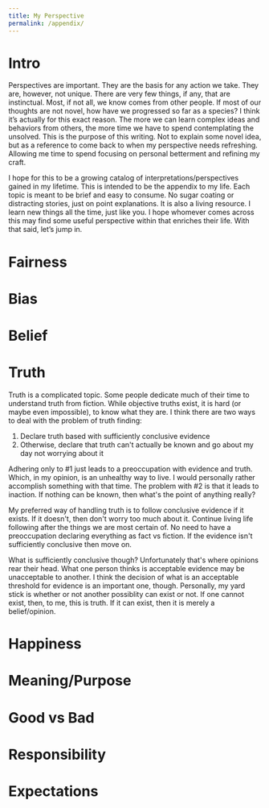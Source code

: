 ```yaml
---
title: My Perspective
permalink: /appendix/
---
```


# Intro
Perspectives are important. They are the basis for any action we take. They are, however, not unique. There are very few things, if any, that are instinctual. Most, if not all, we know comes from other people. If most of our thoughts are not novel, how have we progressed so far as a species? I think it’s actually for this exact reason. The more we can learn complex ideas and behaviors from others, the more time we have to spend contemplating the unsolved. This is the purpose of this writing. Not to explain some novel idea, but as a reference to come back to when my perspective needs refreshing. Allowing me time to spend focusing on personal betterment and refining my craft. 

I hope for this to be a growing catalog of interpretations/perspectives gained in my lifetime. This is intended to be the appendix to my life. Each topic is meant to be brief and easy to consume. No sugar coating or distracting stories, just on point explanations. It is also a living resource. I learn new things all the time, just like you. I hope whomever comes across this may find some useful perspective within that enriches their life. With that said, let’s jump in.

# Fairness

# Bias

# Belief

# Truth
Truth is a complicated topic. Some people dedicate much of their time to understand truth from fiction. While objective truths exist, it is hard (or maybe even impossible), to know what they are. I think there are two ways to deal with the problem of truth finding:
1. Declare truth based with sufficiently conclusive evidence
2. Otherwise, declare that truth can't actually be known and go about my day not worrying about it

Adhering only to #1 just leads to a preoccupation with evidence and truth. Which, in my opinion, is an unhealthy way to live. I would personally rather accomplish something with that time. The problem with #2 is that it leads to inaction. If nothing can be known, then what's the point of anything really? 

My preferred way of handling truth is to follow conclusive evidence if it exists. If it doesn't, then don't worry too much about it. Continue living life following after the things we are most certain of. No need to have a preoccupation declaring everything as fact vs fiction. If the evidence isn't sufficiently conclusive then move on. 

What is sufficiently conclusive though? Unfortunately that's where opinions rear their head. What one person thinks is acceptable evidence may be unacceptable to another. I think the decision of what is an acceptable threshold for evidence is an important one, though. Personally, my yard stick is whether or not another possiblity can exist or not. If one cannot exist, then, to me, this is truth. If it can exist, then it is merely a belief/opinion.


# Happiness

# Meaning/Purpose

# Good vs Bad

# Responsibility

# Expectations
